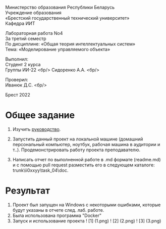 Министерство образования Республики Беларусь <br/>
Учреждение образования <br/>
«Брестский государственный технический университет» <br/>
Кафедра ИИТ <br/>

Лабораторная работа No4 <br/>
За третий семестр <br/>
По дисциплине: «Общая теория интеллектуальных систем» <br/>
Тема: «Моделирование управляемого объекта» <br/>

Выполнил: <br/>
Студент 2 курса <br/>
Группы ИИ-22 <бр/>
Сидоренко А.А. <бр/>

Проверил: <br/>
Иванюк Д.С. <бр/>

Брест 2022 <br/>

# Общее задание #
1.  Изучить [руководство](https://github.com/ostis-apps/nika).

2. Запустить данный проект на локальной машине (домашний персональный компьютер, ноутбук, рабочая машина в аудитории и т..). Продемонстрировать работу проекта преподавателю.

3.  Написать отчет по выполненной работе в .md формате (readme.md) и с помощью pull request разместить его в следующем каталоге: trunk\ii0xxyy\task_04\doc.

# Результат #
1. Проект был запущен на Windows с некоторыми ошибками, которые будут указаны в отчете след. лаб. работе.
2. Была использована программа "Docker"
3. Запуск и использование проекта
! [1] (1.png)
! [2] (2.png)
! [3] (3.png)